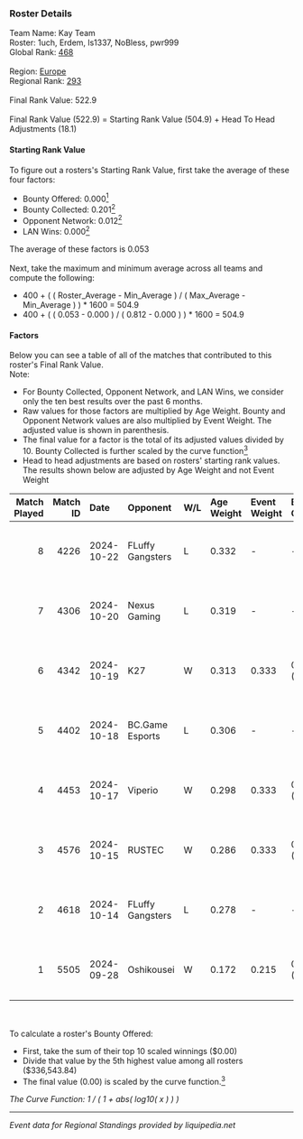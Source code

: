 ### Roster Details<br />
Team Name: Kay Team<br />
Roster: 1uch, Erdem, ls1337, NoBless, pwr999<br />
Global Rank: [468](../../standings_global_2025_03_01.md)<br />
<br />
Region: [Europe]( ../../standings_europe_2025_03_01.md)<br />
Regional Rank: [293]( ../../standings_europe_2025_03_01.md)<br />
<br />
Final Rank Value:  522.9<br />
<br />
Final Rank Value (522.9) = Starting Rank Value (504.9) + Head To Head Adjustments (18.1)<br />

#### Starting Rank Value<br />
To figure out a rosters's Starting Rank Value, first take the average of these four factors:<br />
- Bounty Offered: 0.000[<sup>1</sup>](#table2)
- Bounty Collected: 0.201[<sup>2</sup>](#table1)
- Opponent Network: 0.012[<sup>2</sup>](#table1)
- LAN Wins: 0.000[<sup>2</sup>](#table1)

The average of these factors is 0.053<br />
<br />
Next, take the maximum and minimum average across all teams and compute the following:<br />
- 400 + ( ( Roster_Average - Min_Average ) / ( Max_Average - Min_Average ) ) * 1600 = 504.9
- 400 + ( ( 0.053 - 0.000 ) / ( 0.812 - 0.000 ) ) * 1600 = 504.9


#### Factors<br />
Below you can see a table of all of the matches that contributed to this roster's Final Rank Value.<br />
Note:<br />

- For Bounty Collected, Opponent Network, and LAN Wins, we consider only the ten best results over the past 6 months.
- Raw values for those factors are multiplied by Age Weight. Bounty and Opponent Network values are also multiplied by Event Weight. The adjusted value is shown in parenthesis.
- The final value for a factor is the total of its adjusted values divided by 10. Bounty Collected is further scaled by the curve function[<sup>3</sup>](#curveFunction)
- Head to head adjustments are based on rosters' starting rank values. The results shown below are adjusted by Age Weight and not Event Weight
<span id="table1"></span><br />


| Match Played | Match ID | Date       | Opponent         | W/L | Age Weight | Event Weight | Bounty Collected | Opponent Network | LAN Wins  | H2H Adj. | Roster                               |
| -: | -: | :- | :- | :- | :- | :- | :- | :- | :- | -: | :- |
|            8 |     4226 | 2024-10-22 | FLuffy Gangsters | L   | 0.332      | -            | -                | -                | -         |    -1.93 | 1uch, Erdem, ls1337, NoBless, pwr999 |
|            7 |     4306 | 2024-10-20 | Nexus Gaming     | L   | 0.319      | -            | -                | -                | -         |    -0.45 | 1uch, Erdem, ls1337, NoBless, pwr999 |
|            6 |     4342 | 2024-10-19 | K27              | W   | 0.313      | 0.333        | 0.008 (0.001)    | 0.646 (0.068)    | 0 (0.000) |     8.88 | 1uch, Erdem, ls1337, NoBless, pwr999 |
|            5 |     4402 | 2024-10-18 | BC.Game Esports  | L   | 0.306      | -            | -                | -                | -         |    -1.43 | 1uch, Erdem, ls1337, NoBless, pwr999 |
|            4 |     4453 | 2024-10-17 | Viperio          | W   | 0.298      | 0.333        | 0.002 (0.000)    | 0.426 (0.042)    | 0 (0.000) |     7.48 | 1uch, Erdem, ls1337, NoBless, pwr999 |
|            3 |     4576 | 2024-10-15 | RUSTEC           | W   | 0.286      | 0.333        | 0.000 (0.000)    | 0.097 (0.009)    | 0 (0.000) |     5.08 | 1uch, Erdem, ls1337, NoBless, pwr999 |
|            2 |     4618 | 2024-10-14 | FLuffy Gangsters | L   | 0.278      | -            | -                | -                | -         |    -1.50 | 1uch, Erdem, ls1337, NoBless, pwr999 |
|            1 |     5505 | 2024-09-28 | Oshikousei       | W   | 0.172      | 0.215        | 0.000 (0.000)    | 0.000 (0.000)    | 0 (0.000) |     1.94 | 1uch, Erdem, NoBless, pfq, pwr999    |

<br />
<span id="table2"></span><br />
To calculate a roster's Bounty Offered:<br />

- First, take the sum of their top 10 scaled winnings ($0.00)
- Divide that value by the 5th highest value among all rosters ($336,543.84)
- The final value (0.00) is scaled by the curve function.[<sup>3</sup>](#curveFunction)

<span id="curveFunction"></span>_The Curve Function: 1 / ( 1 + abs( log10( x ) ) )_<br />

---
_Event data for Regional Standings provided by liquipedia.net_<br />
